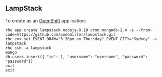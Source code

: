 ## LampStack

To create as an [OpenShift](http://www.openshift.com) application:

    rhc app create lampstack nodejs-0.10 cron mongodb-2.4 -s --from-code=https://github.com/codemiller/lampstack.git
    rhc env set EVENT_DRAW="3.30pm on Thursday" EVENT_CITY="Sydney" -a lampstack
    rhc ssh -a lampstack
    mongo
    db.users.insert({ "id": 1, "username": "username", "password": "password"})
    exit
    exit

